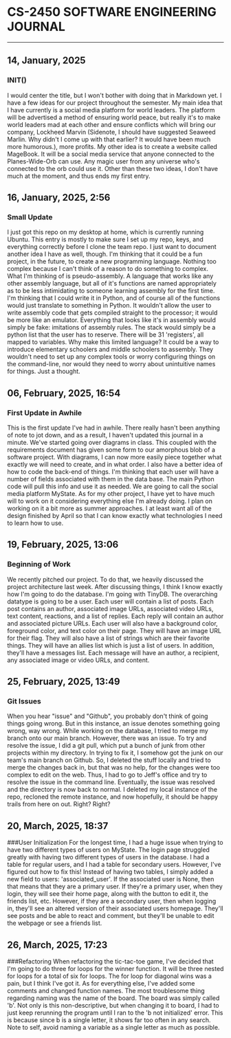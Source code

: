 # CS-2450 SOFTWARE ENGINEERING JOURNAL
---
## 14, January, 2025
### INIT()
I would center the title, but I won't bother with doing that in Markdown yet. I have a few ideas for our project throughout the semester. My main idea that I have currently is a social media platform
for world leaders. The platform will be advertised a method of ensuring world peace, but really it's to make world leaders mad at each other and ensure conflicts which will bring our company, Lockheed 
Marvin (Sidenote, I should have suggested Seaweed Marlin. Why didn't I come up with that earlier? It would have been much more humorous.), more profits. My other idea is to create a website called 
MageBook. It will be a social media service that anyone connected to the Planes-Wide-Orb can use. Any magic user from any universe who's connected to the orb could use it. Other than these two ideas, I 
don't have much at the moment, and thus ends my first entry.

## 16, January, 2025, 2:56
### Small Update
I just got this repo on my desktop at home, which is currently running Ubuntu. This entry is mostly to make sure I set up my repo, keys, and everything correctly before I clone the team repo. I just
want to document another idea I have as well, though. I'm thinking that it could be a fun project, in the future, to create a new programming language. Nothing too complex because I can't think of
a reason to do something to complex. What I'm thinking of is pseudo-assembly. A language that works like any other assembly language, but all of it's functions are named appropriately as to be less
intimidating to someone learning assembly for the first time. I'm thinking that I could write it in Python, and of course all of the functions would just translate to something in Python. It wouldn't
allow the user to write assembly code that gets compiled straight to the processor; it would be more like an emulator. Everything that looks like it's in assembly would simply be fake: imitations of
assembly rules. The stack would simply be a python list that the user has to reserve. There will be 31 'registers', all mapped to variables. Why make this limited language? It could be a way to
introduce elementary schoolers and middle schoolers to assembly. They wouldn't need to set up any complex tools or worry configuring things on the command-line, nor would they need to worry about
unintuitive names for things. Just a thought.

## 06, February, 2025, 16:54
### First Update in Awhile
This is the first update I've had in awhile. There really hasn't been anything of note to jot down, and as a result, I haven't updated this journal in a minute. We've started going over diagrams in
class. This coupled with the requirements document has given some form to our amorphous blob of a software project. With diagrams, I can now more easily piece together what exactly we will need to
create, and in what order. I also have a better idea of how to code the back-end of things. I'm thinking that each user will have a number of fields associated with them in the data base. The main 
Python code will pull this info and use it as needed. We are going to call the social media platform MyState. As for my other project, I have yet to have much will to work on it considering everything
else I'm already doing. I plan on working on it a bit more as summer approaches. I at least want all of the design finished by April so that I can know exactly what technologies I need to learn how to 
use.

## 19, February, 2025, 13:06
### Beginning of Work
We recently pitched our project. To do that, we heavily discussed the project architecture last week. After discussing things, I think I know exactly how I'm going to do the database. I'm going with
TinyDB. The overarching datatype is going to be a user. Each user will contain a list of posts. Each post contains an author, associated image URLs, associated video URLs, text content, reactions, 
and a list of replies. Each reply will contain an author and associated picture URLs. Each user will also have a background color, foreground color, and text color on their page. They will have an image 
URL for their flag. They will also have a list of strings which are their favorite things. They will have an allies list which is just a list of users. In addition, they'll have a messages list. Each 
message will have an author, a recipient, any associated image or video URLs, and content.

## 25, February, 2025, 13:49
### Git Issues
When you hear "issue" and "Github", you probably don't think of going things going wrong. But in this instance, an issue denotes something going wrong, way wrong. While working on the database, I tried to merge my branch onto our main branch. However, there was an issue. To try and resolve the issue, I did a git pull, which put a bunch of junk from other projects within my directory. In trying to fix it, I somehow got the junk on our team's main branch on Github. So, I deleted the stuff locally and tried to merge the changes back in, but that was no help, for the changes were too complex to edit on the web. Thus, I had to go to Jeff's office and try to resolve the issue in the command line. Eventually, the issue was resolved and the directory is now back to normal. I deleted my local instance of the repo, recloned the remote instance, and now hopefully, it should be happy trails from here on out. Right? Right?

## 20, March, 2025, 18:37
###User Initialization
For the longest time, I had a huge issue when trying to have two different types of users on MyState. The login page struggled greatly with having two different types of users in the database. I had
a table for regular users, and I had a table for secondary users. However, I've figured out how to fix this! Instead of having two tables, I simply added a new field to users: 'associated_user'. If
the associated user is None, then that means that they are a primary user. If they're a primary user, when they login, they will see their home page, along with the button to edit it, the friends list,
etc. However, if they are a secondary user, then when logging in, they'll see an altered version of their associated users homepage. They'll see posts and be able to react and comment, but they'll be
unable to edit the webpage or see a friends list.

## 26, March, 2025, 17:23
###Refactoring
When refactoring the tic-tac-toe game, I've decided that I'm going to do three for loops for the winner function. It will be three nested for loops for a total of six for loops. The for loop for
diagonal wins was a pain, but I think I've got it. As for everything else, I've added some comments and changed function names. The most troublesome thing regarding naming was the name of the
board. The board was simply called 'b'. Not only is this non-descriptive, but when changing it to board, I had to just keep rerunning the program until I ran to the 'b not initialized' error. This is
because since b is a single letter, it shows far too often in any search. Note to self, avoid naming a variable as a single letter as much as possible.

